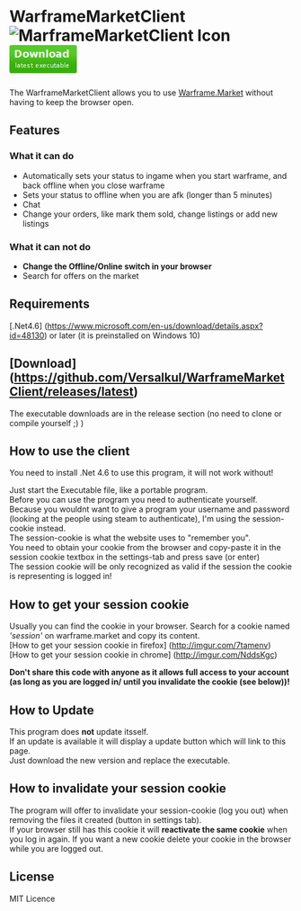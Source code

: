 # WarframeMarketClient <img src="https://raw.githubusercontent.com/Versalkul/WarframeMarketClient/master/Icon.ico" width="50" alt="MarframeMarketClient Icon" title="Our current Icon"> [![Download latest release](https://raw.githubusercontent.com/Versalkul/WarframeMarketClient/master/Download.png)](https://github.com/Versalkul/WarframeMarketClient/releases/latest)
The WarframeMarketClient allows you to use [Warframe.Market](http://warframe.market) without having to keep the browser open.

## Features
### What it can do

 - Automatically sets your status to ingame when you start warframe, and back offline when you close warframe 
 - Sets your status to offline when you are afk (longer than 5 minutes)
 - Chat 
 - Change your orders, like mark them sold, change listings or add new listings

### What it can **not** do
 - **Change the Offline/Online switch in your browser**
 - Search for offers on the market

## Requirements

[.Net4.6] (https://www.microsoft.com/en-us/download/details.aspx?id=48130) or later (it is preinstalled on Windows 10)

## [Download] (https://github.com/Versalkul/WarframeMarketClient/releases/latest)
The executable downloads are in the release section (no need to clone or compile yourself ;) )

## How to use the client
You need to install .Net 4.6 to use this program, it will not work without! 

Just start the Executable file, like a portable program.  
Before you can use the program you need to authenticate yourself.  
Because you wouldnt want to give a program your username and password (looking at the people using steam to authenticate), I'm using the session-cookie instead.  
The session-cookie is what the website uses to "remember you".  
You need to obtain your cookie from the browser and copy-paste it in the session cookie textbox in the settings-tab and press save (or enter)  
The session cookie will be only recognized as valid if the session the cookie is representing is logged in!    

## How to get your session cookie
Usually you can find the cookie in your browser. Search for a cookie named *'session'* on warframe.market and copy its content.  
[How to get your session cookie in firefox] (http://imgur.com/7tamenv)  
[How to get your session cookie in chrome] (http://imgur.com/NddsKgc)  

**Don't share this code with anyone as it allows full access to your account (as long as you are logged in/ until you invalidate the cookie (see below))!**

## How to Update
This program does **not** update itsself.  
If an update is available it will display a update button which will link to this page.  
Just download the new version and replace the executable.

## How to invalidate your session cookie
The program will offer to invalidate your session-cookie (log you out) when removing the files it created (button in settings tab).  
If your browser still has this cookie it will **reactivate the same cookie** when you log in again.
If you want a new cookie delete your cookie in the browser while you are logged out.

## License
MIT Licence
